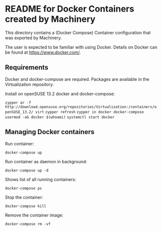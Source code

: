 # README for Docker Containers created by Machinery

This directory contains a (Docker Compose) Container configuration that was exported by
Machinery.

The user is expected to be familiar with using Docker.
Details on Docker can be found at https://www.docker.com/.

## Requirements

Docker and docker-compose are required. Packages are available in the Virtualization repository.

Install on openSUSE 13.2 docker and docker-compose:

`zypper ar -f http://download.opensuse.org/repositories/Virtualization:/containers/openSUSE_13.2/ virt`
`zypper refresh`
`zypper in docker docker-compose`
`usermod -aG docker $(whoami)`
`systemctl start docker`

## Managing Docker containers

Run container:

`docker-compose up`

Run container as daemon in background:

`docker-compose up -d`

Shows list of all running containers:

`docker-compose ps`

Stop the container:

`docker-compose kill`

Remove the container image:

`docker-compose rm -vf`

